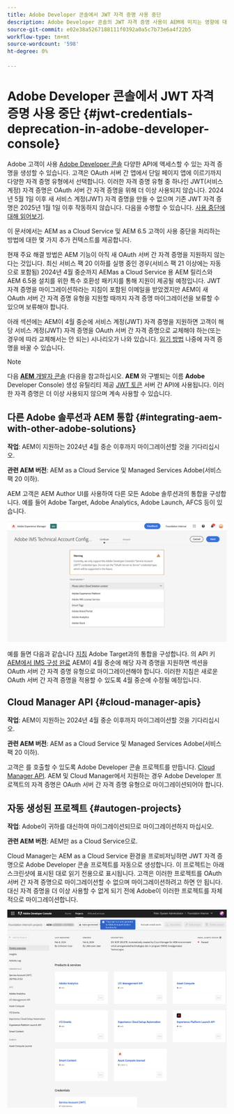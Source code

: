 ```yaml
---
title: Adobe Developer 콘솔에서 JWT 자격 증명 사용 중단
description: Adobe Developer 콘솔의 JWT 자격 증명 사용이 AEM에 미치는 영향에 대해 알아봅니다
source-git-commit: e02e38a5267188111f0392a0a5c7b73e6a4f22b5
workflow-type: tm+mt
source-wordcount: '598'
ht-degree: 0%

---
```



# Adobe Developer 콘솔에서 JWT 자격 증명 사용 중단 {#jwt-credentials-deprecation-in-adobe-developer-console}

Adobe 고객이 사용 [Adobe Developer 콘솔](https://developer.adobe.com/console) 다양한 API에 액세스할 수 있는 자격 증명을 생성할 수 있습니다. 고객은 OAuth 서버 간 앱에서 단일 페이지 앱에 이르기까지 다양한 자격 증명 유형에서 선택합니다. 이러한 자격 증명 유형 중 하나인 JWT(서비스 계정) 자격 증명은 OAuth 서버 간 자격 증명을 위해 더 이상 사용되지 않습니다. 2024년 5월 1일 이후 새 서비스 계정(JWT) 자격 증명을 만들 수 없으며 기존 JWT 자격 증명은 2025년 1월 1일 이후 작동하지 않습니다. 다음을 수행할 수 있습니다. [사용 중단에 대해 읽어보기](https://developer.adobe.com/developer-console/docs/guides/authentication/ServerToServerAuthentication/migration/).

이 문서에서는 AEM as a Cloud Service 및 AEM 6.5 고객이 사용 중단을 처리하는 방법에 대한 몇 가지 추가 컨텍스트를 제공합니다.

현재 주요 해결 방법은 AEM 기능이 아직 새 OAuth 서버 간 자격 증명을 지원하지 않는다는 것입니다. 최신 서비스 팩 20 이하를 실행 중인 경우(서비스 팩 21 이상에는 자동으로 포함됨) 2024년 4월 중순까지 AEMas a Cloud Service 용 AEM 릴리스와 AEM 6.5용 설치를 위한 특수 호환성 패키지를 통해 지원이 제공될 예정입니다. JWT 자격 증명을 마이그레이션하라는 지침이 포함된 이메일을 받았겠지만 AEM이 새 OAuth 서버 간 자격 증명 유형을 지원할 때까지 자격 증명 마이그레이션을 보류할 수 있으며 보류해야 합니다.

아래 섹션에는 AEM이 4월 중순에 서비스 계정(JWT) 자격 증명을 지원하면 고객이 해당 서비스 계정(JWT) 자격 증명을 OAuth 서버 간 자격 증명으로 교체해야 하는(또는 경우에 따라 교체해서는 안 되는) 시나리오가 나와 있습니다. [읽기 방법](https://developer.adobe.com/developer-console/docs/guides/authentication/ServerToServerAuthentication/migration/#migration-overview) 나중에 자격 증명을 바꿀 수 있습니다.

>[!NOTE]
>
>다음 [**AEM** 개발자 콘솔](/help/implementing/developing/introduction/development-guidelines.md#crxde-lite-and-developer-console) (다음을 참고하십시오. **AEM** 와 구별되는 이름 **Adobe** Developer Console) 생성 유틸리티 제공 [JWT 토큰](/help/implementing/developing/introduction/generating-access-tokens-for-server-side-apis.md) 서버 간 API에 사용됩니다. 이러한 자격 증명은 더 이상 사용되지 않으며 계속 사용할 수 있습니다.


## 다른 Adobe 솔루션과 AEM 통합 {#integrating-aem-with-other-adobe-solutions}

**작업**: AEM이 지원하는 2024년 4월 중순 이후까지 마이그레이션할 것을 기다리십시오.

**관련 AEM 버전**: AEM as a Cloud Service 및 Managed Services Adobe(서비스 팩 20 이하).


AEM 고객은 AEM Author UI를 사용하여 다른 모든 Adobe 솔루션과의 통합을 구성합니다. 예를 들어 Adobe Target, Adobe Analytics, Adobe Launch, AFCS 등이 있습니다.

![다른 솔루션과 AEM 통합](/help/security/assets/jwt-deprecation.png)

예를 들면 다음과 같습니다 [지침](https://docs.mktossl.com/docs/experience-manager-cloud-service/content/sites/integrations/integration-adobe-target-ims.html?lang=en) Adobe Target과의 통합을 구성합니다. 의 API 키 [AEM에서 IMS 구성 완료](https://docs.mktossl.com/docs/experience-manager-cloud-service/content/sites/integrations/integration-adobe-target-ims.html#completing-the-ims-configuration-in-aem) AEM이 4월 중순에 해당 자격 증명을 지원하면 섹션을 OAuth 서버 간 자격 증명 유형으로 마이그레이션해야 합니다. 이러한 지침은 새로운 OAuth 서버 간 자격 증명을 적용할 수 있도록 4월 중순에 수정될 예정입니다.

## Cloud Manager API {#cloud-manager-apis}

**작업**: AEM이 지원하는 2024년 4월 중순 이후까지 마이그레이션할 것을 기다리십시오.

**관련 AEM 버전**: AEM as a Cloud Service 및 Managed Services Adobe(서비스 팩 20 이하).

고객은 를 호출할 수 있도록 Adobe Developer 콘솔 프로젝트를 만듭니다. [Cloud Manager API](https://developer.adobe.com/experience-cloud/cloud-manager/guides/getting-started/create-api-integration/). AEM 및 Cloud Manager에서 지원하는 경우 Adobe Developer 프로젝트의 자격 증명은 OAuth 서버 간 자격 증명 유형으로 마이그레이션되어야 합니다.

## 자동 생성된 프로젝트 {#autogen-projects}

**작업**: Adobe이 귀하를 대신하여 마이그레이션되므로 마이그레이션하지 마십시오.

**관련 AEM 버전**: AEM만 as a Cloud Service으로.

Cloud Manager는 AEM as a Cloud Service 환경을 프로비저닝하면 JWT 자격 증명으로 Adobe Developer 콘솔 프로젝트를 자동으로 생성합니다. 이 프로젝트는 아래 스크린샷에 표시된 대로 읽기 전용으로 표시됩니다. 고객은 이러한 프로젝트를 OAuth 서버 간 자격 증명으로 마이그레이션할 수 없으며 마이그레이션하려고 하면 안 됩니다. 대신 자격 증명을 더 이상 사용할 수 없게 되기 전에 Adobe이 이러한 프로젝트를 자체적으로 마이그레이션합니다.

![자동 생성된 프로젝트](/help/security/assets/jwt-deprecation-autogen-projects.png)

